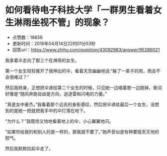 # 如何看待电子科技大学「一群男生看着女生淋雨坐视不管」的现象？
- 点赞数：19838
- 更新时间：2016年04月14日22时01分53秒
- 回答url：https://www.zhihu.com/question/43092983/answer/95286021
<body>
 <p data-pid="ZX1iNxsJ">我拿着伞走向了那三个在淋雨的女生。</p>
 <p data-pid="MfxfL7EX">第一个女生轻轻推开了我伸出的伞，看着天空幽幽地说:“躲了一辈子的雨，雨会不会很难过？”</p>
 <p data-pid="8RXVy17J">然后我转身，正想把伞递给第二个女生的时候，只见她一边唱着歌一边跑掉，歌词好像是“随风奔跑自由是方向，追逐雷和闪电的力量。”</p>
 <p data-pid="InDRNSIh">“真是女中豪杰。”我看着那个远去的身影感叹，然后把伞递给最后一个女生，没想到的是她一把就把我手中的伞打落在地下。</p>
 <p data-pid="s_JmjJtz">“为什么？”我既惊又怕地看着地上的伞，小心翼翼地问。</p>
 <p data-pid="WE6z0uM3">“如果你给我的和别人的是一样的，那我就不要了。”她声音似是有种要毁天灭地的怒气。</p>
 <p data-pid="iu84FWub">然后我默默捡起伞走了。</p>
</body>